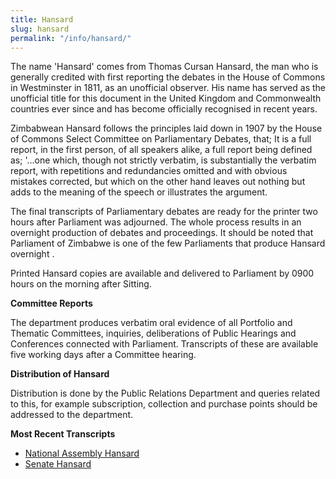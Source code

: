 ```yaml
---
title: Hansard
slug: hansard
permalink: "/info/hansard/"
---
```


The name 'Hansard' comes from Thomas Cursan Hansard, the man who is generally credited with first reporting the debates in the House of Commons in Westminster in 1811, as an unofficial observer. His name has served as the unofficial title for this document in the United Kingdom and Commonwealth countries ever since and has become officially recognised in recent years.

 

Zimbabwean Hansard follows the principles laid down in 1907 by the House of Commons Select Committee on Parliamentary Debates, that; It is a full report, in the first person, of all speakers alike, a full report being defined as; '...one which, though not strictly verbatim, is substantially the verbatim report, with repetitions and redundancies omitted and with obvious mistakes corrected, but which on the other hand leaves out nothing but adds to the meaning of the speech or illustrates the argument.

 

The final transcripts of Parliamentary debates are ready for the printer two hours after Parliament was adjourned. The whole process results in an overnight production of debates and proceedings. It should be noted that Parliament of Zimbabwe is one of the few Parliaments that produce Hansard overnight .

 

Printed Hansard copies are available and delivered to Parliament by 0900 hours on the morning after Sitting.

 

**Committee Reports**

The department produces verbatim oral evidence of all Portfolio and Thematic Committees, inquiries, deliberations of Public Hearings and Conferences connected with Parliament. Transcripts of these are available five working days after a Committee hearing.

  

**Distribution of Hansard**

Distribution is done by the Public Relations Department and queries related to this, for example subscription, collection and purchase points should be addressed to the department. 

**Most Recent Transcripts**

- [National Assembly Hansard](http://www.parlzim.gov.zw/national-assembly-hansard-search)
- [Senate Hansard](http://www.parlzim.gov.zw/senate-hansard-search)
